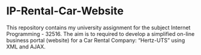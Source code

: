 # IP-Rental-Car-Website
This repository contains my university assignment for the subject Internet Programming - 32516. The aim is to required to develop a simplified on-line business portal (website) for a Car Rental Company: “Hertz-UTS” using XML and AJAX.
